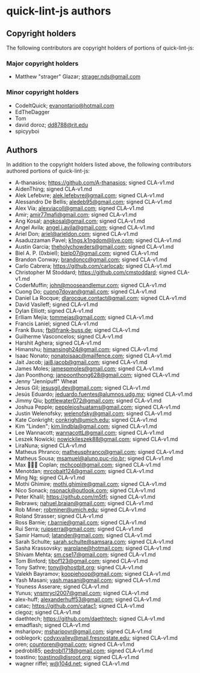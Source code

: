 # quick-lint-js authors

## Copyright holders

The following contributors are copyright holders of portions of quick-lint-js:

### Major copyright holders

* Matthew "strager" Glazar; strager.nds@gmail.com

### Minor copyright holders

* CodeItQuick; evanontario@hotmail.com
* EdTheDagger
* Tom
* david doroz; dd8788@rit.edu
* spicyyboi

## Authors

In addition to the copyright holders listed above, the following contributors
authored portions of quick-lint-js:

* A-thanasios; https://github.com/A-thanasios; signed CLA-v1.md
* AidenThing; signed CLA-v1.md
* Alek Lefebvre; alek.lefebvre@gmail.com; signed CLA-v1.md
* Alessandro De Bellis; aledeb95@gmail.com; signed CLA-v1.md
* Alex Via; alexviacoll@gmail.com; signed CLA-v1.md
* Amir; amir77mafi@gmail.com; signed CLA-v1.md
* Ang Kosal; angkosal@gmail.com; signed CLA-v1.md
* Angel Avila; angel.j.avila@gmail.com; signed CLA-v1.md
* Ariel Don; ariel@arieldon.com; signed CLA-v1.md
* Asaduzzaman Pavel; k1ngs.k1ngdom@live.com; signed CLA-v1.md
* Austin Garcia; theholychowders@gmail.com; signed CLA-v1.md
* Biel A. P. (0xbiel); bielp07@gmail.com; signed CLA-v1.md
* Brandon Conway; brandoncc@gmail.com; signed CLA-v1.md
* Carlo Cabrera; https://github.com/carlocab; signed CLA-v1.md
* Christopher M Stoddard; https://github.com/cmstoddard; signed CLA-v1.md
* CoderMuffin; john@mooseandlemur.com; signed CLA-v1.md
* Cuong Do; cuong7dovan@gmail.com; signed CLA-v1.md
* Daniel La Rocque; dlarocque.contact@gmail.com; signed CLA-v1.md
* David Vasileff; signed CLA-v1.md
* Dylan Elliott; signed CLA-v1.md
* Erlliam Mejia; tommejas@gmail.com; signed CLA-v1.md
* Francis Laniel; signed CLA-v1.md
* Frank Buss; fb@frank-buss.de; signed CLA-v1.md
* Guilherme Vasconcelos; signed CLA-v1.md
* Harshit Aghera; signed CLA-v1.md
* Himanshu; himansingh24@gmail.com; signed CLA-v1.md
* Isaac Nonato; nonatoisaac@mailfence.com; signed CLA-v1.md
* Jait Jacob; jai8.jacob@gmail.com; signed CLA-v1.md
* James Moles; jamespmoles@gmail.com; signed CLA-v1.md
* Jan Poonthong; janpoonthong628@gmail.com; signed CLA-v1.md
* Jenny "Jennipuff" Wheat
* Jesus Gil; jesusgil.dev@gmail.com; signed CLA-v1.md
* Jesús Eduardo; jeduardo.fuentes@alumnos.udg.mx; signed CLA-v1.md
* Jimmy Qiu; bottlewater072@gmail.com; signed CLA-v1.md
* Joshua Pepple; pepplejoshuatams@gmail.com; signed CLA-v1.md
* Justin Welenofsky; welenofsky@gmail.com; signed CLA-v1.md
* Kate Conkright; conkrigh@umich.edu; signed CLA-v1.md
* Kim "Linden"; kim.lindbla@gmail.com; signed CLA-v1.md
* Lee Wannacott; wannacottL@gmail.com; signed CLA-v1.md
* Leszek Nowicki; nowickileszek88@gmail.com; signed CLA-v1.md
* LiraNuna; signed CLA-v1.md
* Matheus Phranco; matheusphranco@gmail.com; signed CLA-v1.md
* Matheus Sousa; msamuel@aluno.puc-rio.br; signed CLA-v1.md
* Max 👨🏽‍💻 Coplan; mchcopl@gmail.com; signed CLA-v1.md
* Menotdan; mrcobalt124@gmail.com; signed CLA-v1.md
* Ming Ng; signed CLA-v1.md
* Mothi Ghimire; mothi.ghimire@gmail.com; signed CLA-v1.md
* Nico Sonack; nsonack@outlook.com; signed CLA-v1.md
* Peter Khalil; https://github.com/m5tfi; signed CLA-v1.md
* Rebraws; nahuel.braian@gmail.com; signed CLA-v1.md
* Rob Miner; robminer@umich.edu; signed CLA-v1.md
* Roland Strasser; signed CLA-v1.md
* Ross Barnie; r.barnie@gmail.com; signed CLA-v1.md
* Rui Serra; ruipserra@gmail.com; signed CLA-v1.md
* Samir Hamud; latander@gmail.com; signed CLA-v1.md
* Sarah Schulte; sarah.schulte@samsara.com; signed CLA-v1.md
* Sasha Krassovsky; warplane@hotmail.com; signed CLA-v1.md
* Shivam Mehta; sm.cse17@gmail.com; signed CLA-v1.md
* Tom Binford; tjbof123@gmail.com; signed CLA-v1.md
* Tony Sathre; tony@ghostbit.org; signed CLA-v1.md
* Valekh Bayramov; koopiehoop@gmail.com; signed CLA-v1.md
* Yash Masani; yash.masani@gmail.com; signed CLA-v1.md
* Youness Asserare; signed CLA-v1.md
* Yunus; ynsmrycl2007@gmail.com; signed CLA-v1.md
* alex-huff; alexanderhuff53@gmail.com; signed CLA-v1.md
* catac; https://github.com/catac1; signed CLA-v1.md
* clegoz; signed CLA-v1.md
* daethtech; https://github.com/daethtech; signed CLA-v1.md
* emadflash; signed CLA-v1.md
* msharipov; msharipovr@gmail.com; signed CLA-v1.md
* ooblegork; codyxvalley@mail.fresnostate.edu; signed CLA-v1.md
* oren; countoren@gmail.com; signed CLA-v1.md
* pedrobl85; pedrobl1718@gmail.com; signed CLA-v1.md
* toastino; toastino@disroot.org; signed CLA-v1.md
* wagner riffel; w@104d.net; signed CLA-v1.md
